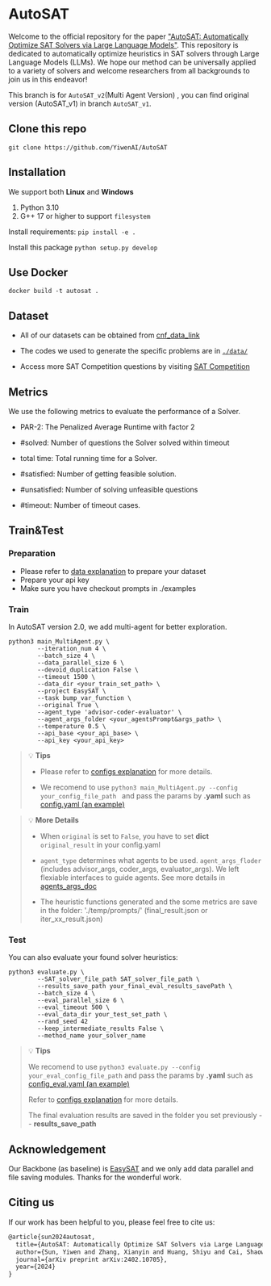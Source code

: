 # AutoSAT

Welcome to the official repository for the paper ["AutoSAT: Automatically Optimize SAT Solvers via Large Language Models"](https://arxiv.org/abs/2402.10705).
This repository is dedicated to automatically optimize heuristics in SAT solvers through Large Language Models (LLMs). 
We hope our method can be universally applied to a variety of solvers and welcome researchers from all backgrounds to join us in this endeavor!

This branch is for `AutoSAT_v2`(Multi Agent Version) , you can find original version (AutoSAT_v1) in branch `AutoSAT_v1`.


## Clone this repo

`git clone https://github.com/YiwenAI/AutoSAT`



## Installation
We support both **Linux** and **Windows**  
1. Python 3.10 
2. G++ 17 or higher to support `filesystem`

Install requirements:
`pip install -e .`

Install this package
`python setup.py develop`


## Use Docker

`docker build -t autosat .`

## Dataset
* All of our datasets can be obtained from [cnf_data_link](https://drive.google.com/drive/folders/1-au8hBbx4YAdJDlct9glCODpL0TQcYnA?usp=drive_link)

* The codes we used to generate the specific problems are in [`./data/`](./data/)
  
* Access more SAT Competition questions by visiting [SAT Competition](https://satcompetition.github.io/)   


## Metrics
We use the following metrics to evaluate the performance of a Solver.

  * PAR-2:  The Penalized Average Runtime with factor 2

  * #solved:  Number of questions the Solver solved within timeout

  * total time: Total running time for a Solver.
  
  * #satisfied: Number of getting feasible solution.
    
  * #unsatisfied: Number of solving unfeasible questions

  * #timeout: Number of timeout cases.

## Train&Test
### Preparation
- Please refer to [data explanation](./data/README.md) to prepare your dataset
- Prepare your api key
- Make sure you have checkout prompts in ./examples

### Train
In AutoSAT version 2.0, we add multi-agent for better exploration.
```
python3 main_MultiAgent.py \
        --iteration_num 4 \
        --batch_size 4 \
        --data_parallel_size 6 \
        --devoid_duplication False \
        --timeout 1500 \
        --data_dir <your_train_set_path> \
        --project EasySAT \
        --task bump_var_function \
        --original True \
        --agent_type 'advisor-coder-evaluator' \
        --agent_args_folder <your_agentsPrompt&args_path> \
        --temperature 0.5 \ 
        --api_base <your_api_base> \
        --api_key <your_api_key>
```



> :bulb: **Tips**
> - Please refer to [configs explanation](./examples/EasySAT/config_explanation.txt) for more details.
>  
> - We recomend to use `python3 main_MultiAgent.py --config your_config_file_path ` and pass the params by **.yaml** such as [config.yaml (an example)](./examples/EasySAT/config.yaml)

> :bulb: **More Details**
> - When `original` is set to `False`, you have to set **dict** `original_result` in your config.yaml
>
> - `agent_type` determines what agents to be used. `agent_args_floder` (includes advisor_args, coder_args, evaluator_args). We left flexiable interfaces to guide agents. See more details in [agents_args_doc](./examples/EasySAT/agents_args_doc.txt)
>
> - The heuristic functions generated and the some metrics are save in the folder: './temp/prompts/' (final_result.json or iter_xx_result.json)
 

### Test
You can also evaluate your found solver heuristics:
```
python3 evaluate.py \
        --SAT_solver_file_path SAT_solver_file_path \
        --results_save_path your_final_eval_results_savePath \
        --batch_size 4 \
        --eval_parallel_size 6 \
        --eval_timeout 500 \
        --eval_data_dir your_test_set_path \
        --rand_seed 42
        --keep_intermediate_results False \
        --method_name your_solver_name
```
> :bulb: **Tips**
>
> We recomend to use `python3 evaluate.py --config your_eval_config_file_path` and pass the params by **.yaml** such as [config_eval.yaml (an example)](./examples/EasySAT/eval_config.yaml)
>
> Refer to [configs explanation](./examples/EasySAT/config_explanation.txt) for more details.
>
> The final evaluation results are saved in the folder you set previously -- **results_save_path**

## Acknowledgement
Our Backbone (as baseline) is [EasySAT](https://github.com/shaowei-cai-group/EasySAT) and we only add data parallel and file saving modules. Thanks for the wonderful work.

## Citing us

If our work has been helpful to you, please feel free to cite us:

```latex
@article{sun2024autosat,
  title={AutoSAT: Automatically Optimize SAT Solvers via Large Language Models},
  author={Sun, Yiwen and Zhang, Xianyin and Huang, Shiyu and Cai, Shaowei and Zhang, Bing-Zhen and Wei, Ke},
  journal={arXiv preprint arXiv:2402.10705},
  year={2024}
}
```
